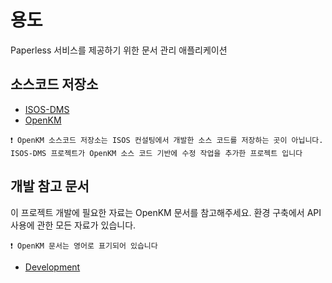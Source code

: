 # 용도
Paperless 서비스를 제공하기 위한 문서 관리 애플리케이션

## 소스코드 저장소
- [ISOS-DMS](https://github.com/isos-consulting/document-management-system)
- [OpenKM](https://github.com/openkm/document-management-system)

```
❗ OpenKM 소스코드 저장소는 ISOS 컨설팅에서 개발한 소스 코드를 저장하는 곳이 아닙니다.
ISOS-DMS 프로젝트가 OpenKM 소스 코드 기반에 수정 작업을 추가한 프로젝트 입니다
```

## 개발 참고 문서
이 프로젝트 개발에 필요한 자료는 OpenKM 문서를 참고해주세요. 환경 구축에서 API 사용에 관한 모든 자료가 있습니다.

`❗ OpenKM 문서는 영어로 표기되어 있습니다`
- [Development](https://docs.openkm.com/kcenter/view/okm-6.3-com/development.html)
